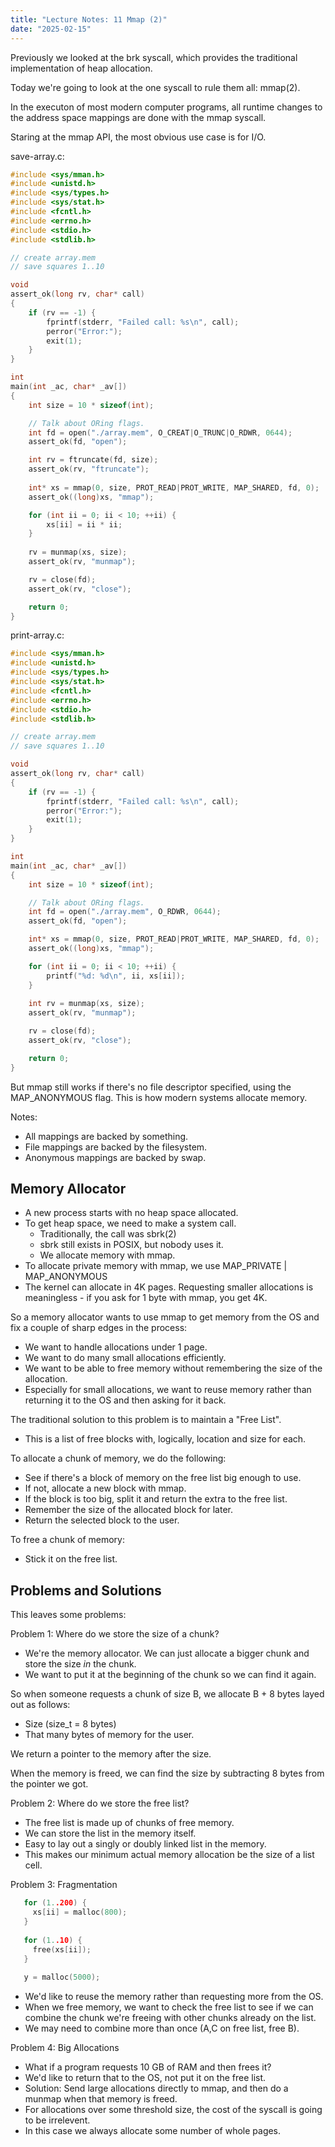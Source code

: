 ```yaml
---
title: "Lecture Notes: 11 Mmap (2)"
date: "2025-02-15"
---
```


Previously we looked at the brk syscall, which provides the
traditional implementation of heap allocation.

Today we're going to look at the one syscall to rule them all:
mmap(2).

In the executon of most modern computer programs, all runtime changes
to the address space mappings are done with the mmap syscall.

Staring at the mmap API, the most obvious use case is for I/O.

save-array.c:

```C
#include <sys/mman.h>
#include <unistd.h>
#include <sys/types.h>
#include <sys/stat.h>
#include <fcntl.h>
#include <errno.h>
#include <stdio.h>
#include <stdlib.h>

// create array.mem
// save squares 1..10

void
assert_ok(long rv, char* call)
{
    if (rv == -1) {
        fprintf(stderr, "Failed call: %s\n", call);
        perror("Error:");
        exit(1);
    }
}

int
main(int _ac, char* _av[])
{
    int size = 10 * sizeof(int);

    // Talk about ORing flags.
    int fd = open("./array.mem", O_CREAT|O_TRUNC|O_RDWR, 0644);
    assert_ok(fd, "open");

    int rv = ftruncate(fd, size);
    assert_ok(rv, "ftruncate");
    
    int* xs = mmap(0, size, PROT_READ|PROT_WRITE, MAP_SHARED, fd, 0);
    assert_ok((long)xs, "mmap");

    for (int ii = 0; ii < 10; ++ii) {
        xs[ii] = ii * ii;
    }
   
    rv = munmap(xs, size);
    assert_ok(rv, "munmap");

    rv = close(fd);
    assert_ok(rv, "close");

    return 0;
}
```

print-array.c:

```C
#include <sys/mman.h>
#include <unistd.h>
#include <sys/types.h>
#include <sys/stat.h>
#include <fcntl.h>
#include <errno.h>
#include <stdio.h>
#include <stdlib.h>

// create array.mem
// save squares 1..10

void
assert_ok(long rv, char* call)
{
    if (rv == -1) {
        fprintf(stderr, "Failed call: %s\n", call);
        perror("Error:");
        exit(1);
    }
}

int
main(int _ac, char* _av[])
{
    int size = 10 * sizeof(int);

    // Talk about ORing flags.
    int fd = open("./array.mem", O_RDWR, 0644);
    assert_ok(fd, "open");

    int* xs = mmap(0, size, PROT_READ|PROT_WRITE, MAP_SHARED, fd, 0);
    assert_ok((long)xs, "mmap");

    for (int ii = 0; ii < 10; ++ii) {
        printf("%d: %d\n", ii, xs[ii]);
    }
   
    int rv = munmap(xs, size);
    assert_ok(rv, "munmap");

    rv = close(fd);
    assert_ok(rv, "close");

    return 0;
}
```

But mmap still works if there's no file descriptor specified, using
the MAP_ANONYMOUS flag. This is how modern systems allocate memory.

Notes:

 - All mappings are backed by something.
 - File mappings are backed by the filesystem.
 - Anonymous mappings are backed by swap.


## Memory Allocator

 - A new process starts with no heap space allocated.
 - To get heap space, we need to make a system call.
   - Traditionally, the call was sbrk(2)
   - sbrk still exists in POSIX, but nobody uses it.
   - We allocate memory with mmap.
 - To allocate private memory with mmap, we use MAP\_PRIVATE | MAP\_ANONYMOUS
 - The kernel can allocate in 4K pages. Requesting smaller allocations
   is meaningless - if you ask for 1 byte with mmap, you get 4K.

So a memory allocator wants to use mmap to get memory from the OS and fix a
couple of sharp edges in the process:

 - We want to handle allocations under 1 page.
 - We want to do many small allocations efficiently.
 - We want to be able to free memory without remembering the size of the allocation.
 - Especially for small allocations, we want to reuse memory rather than returning it
   to the OS and then asking for it back.

The traditional solution to this problem is to maintain a "Free List".

 - This is a list of free blocks with, logically, location and size for each.

To allocate a chunk of memory, we do the following:

 - See if there's a block of memory on the free list big enough to use.
 - If not, allocate a new block with mmap.
 - If the block is too big, split it and return the extra to the free list.
 - Remember the size of the allocated block for later.
 - Return the selected block to the user.

To free a chunk of memory:

 - Stick it on the free list.


## Problems and Solutions

This leaves some problems:

Problem 1: Where do we store the size of a chunk?

 - We're the memory allocator. We can just allocate a bigger chunk and
   store the size *in* the chunk.
 - We want to put it at the beginning of the chunk so we can find it again.

So when someone requests a chunk of size B, we allocate B + 8 bytes
layed out as follows:

 - Size (size_t = 8 bytes)
 - That many bytes of memory for the user.

We return a pointer to the memory after the size.

When the memory is freed, we can find the size by subtracting 8 bytes
from the pointer we got.


Problem 2: Where do we store the free list?

 - The free list is made up of chunks of free memory.
 - We can store the list in the memory itself.
 - Easy to lay out a singly or doubly linked list in the
   memory.
 - This makes our minimum actual memory allocation be the
   size of a list cell.

Problem 3: Fragmentation

```C
   for (1..200) {
     xs[ii] = malloc(800);
   }
   
   for (1..10) {
     free(xs[ii]);
   }
   
   y = malloc(5000);
```

 - We'd like to reuse the memory rather than requesting more from the OS.
 - When we free memory, we want to check the free list to see if we can
   combine the chunk we're freeing with other chunks already on the list.
 - We may need to combine more than once (A,C on free list, free B).

Problem 4: Big Allocations

 - What if a program requests 10 GB of RAM and then frees it?
 - We'd like to return that to the OS, not put it on the free list.
 - Solution: Send large allocations directly to mmap, and then do a
   munmap when that memory is freed.
 - For allocations over some threshold size, the cost of the syscall
   is going to be irrelevent.
 - In this case we always allocate some number of whole pages.
